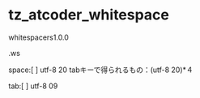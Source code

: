 # tz_atcoder_whitespace

whitespacers1.0.0

.ws

space:[ ] utf-8 20
tabキーで得られるもの：(utf-8 20)*４

tab:[	] utf-8 09
